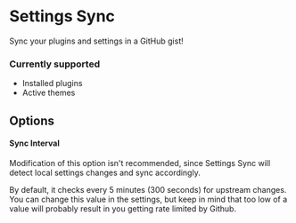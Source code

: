 # Settings Sync

Sync your plugins and settings in a GitHub gist!

### Currently supported

-   Installed plugins
-   Active themes

## Options

#### Sync Interval

Modification of this option isn't recommended, since Settings Sync will detect local settings changes and sync accordingly.

By default, it checks every 5 minutes (300 seconds) for upstream changes. You can change this value in the settings, but keep in mind that too low of a value will probably result in you getting rate limited by Github.
